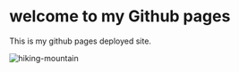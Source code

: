 # welcome to my Github pages
This is my github pages deployed site.

![![hiking-mountain](https://github.com/black-beard2002/github-workshop-pages/assets/128619518/4309a186-1738-4587-87fa-f231daf16a07)
]()
